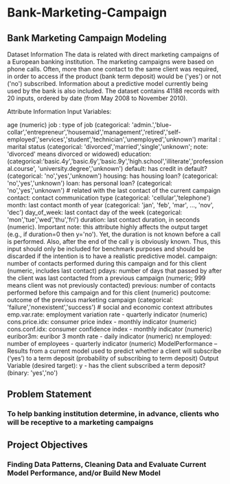 # Bank-Marketing-Campaign
## Bank Marketing Campaign Modeling
Dataset Information
The data is related with direct marketing campaigns of a European banking institution. The marketing campaigns were based on phone calls. Often, more than one contact to the same client was required, in order to access if the product (bank term deposit) would be ('yes') or not ('no') subscribed. Information about a predictive model currently being used by the bank is also included. The dataset contains 41188 records with 20 inputs, ordered by date (from May 2008 to November 2010).

Attribute Information
Input Variables:

age (numeric)
job : type of job (categorical: 'admin.','blue-collar','entrepreneur','housemaid','management','retired','self-employed','services','student','technician','unemployed','unknown')
marital : marital status (categorical: 'divorced','married','single','unknown'; note: 'divorced' means divorced or widowed)
education:(categorical:'basic.4y','basic.6y','basic.9y','high.school','illiterate','professional.course', 'university.degree','unknown')
default: has credit in default? (categorical: 'no','yes','unknown')
housing: has housing loan? (categorical: 'no','yes','unknown')
loan: has personal loan? (categorical: 'no','yes','unknown') # related with the last contact of the current campaign
contact: contact communication type (categorical: 'cellular','telephone')
month: last contact month of year (categorical: 'jan', 'feb', 'mar', ..., 'nov', 'dec')
day_of_week: last contact day of the week (categorical: 'mon','tue','wed','thu','fri')
duration: last contact duration, in seconds (numeric). Important note: this attribute highly affects the output target (e.g., if duration=0 then y='no'). Yet, the duration is not known before a call is performed. Also, after the end of the call y is obviously known. Thus, this input should only be included for benchmark purposes and should be discarded if the intention is to have a realistic predictive model.
campaign: number of contacts performed during this campaign and for this client (numeric, includes last contact)
pdays: number of days that passed by after the client was last contacted from a previous campaign (numeric; 999 means client was not previously contacted)
previous: number of contacts performed before this campaign and for this client (numeric)
poutcome: outcome of the previous marketing campaign (categorical: 'failure','nonexistent','success') # social and economic context attributes
emp.var.rate: employment variation rate - quarterly indicator (numeric)
cons.price.idx: consumer price index - monthly indicator (numeric)
cons.conf.idx: consumer confidence index - monthly indicator (numeric)
euribor3m: euribor 3 month rate - daily indicator (numeric)
nr.employed: number of employees - quarterly indicator (numeric)
ModelPerformance – Results from a current model used to predict whether a client will subscribe (‘yes’) to a term deposit (probability of subscribing to term deposit) Output Variable (desired target):
y - has the client subscribed a term deposit? (binary: 'yes','no')

## Problem Statement
### To help banking institution determine, in advance, clients who will be receptive to a marketing campaigns

## Project Objectives
### Finding Data Patterns, Cleaning Data and Evaluate Current Model Performance, and/or Build New Model
